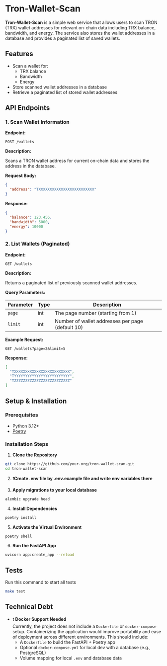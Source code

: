 # Tron-Wallet-Scan

**Tron-Wallet-Scan** is a simple web service that allows users to scan TRON (TRX) wallet addresses for relevant on-chain data including TRX balance, bandwidth, and energy. The service also stores the wallet addresses in a database and provides a paginated list of saved wallets.

## Features

- Scan a wallet for:
  - TRX balance
  - Bandwidth
  - Energy
- Store scanned wallet addresses in a database
- Retrieve a paginated list of stored wallet addresses

## API Endpoints

### 1. Scan Wallet Information

**Endpoint:**

`POST /wallets`

**Description:**

Scans a TRON wallet address for current on-chain data and stores the address in the database.

**Request Body:**

```json
{
  "address": "TXXXXXXXXXXXXXXXXXXXXXXXXX"
}
```

**Response:**

```json
{
  "balance": 123.456,
  "bandwidth": 5000,
  "energy": 10000
}
```


### 2. List Wallets (Paginated)


**Endpoint:**

`GET /wallets`

**Description:**

Returns a paginated list of previously scanned wallet addresses.

**Query Parameters:**

| Parameter | Type | Description                                         |
|-----------|------|-----------------------------------------------------|
| `page`    | int  | The page number (starting from 1)                   |
| `limit`   | int  | Number of wallet addresses per page (default 10)    |

**Example Request:**

`GET /wallets?page=2&limit=5`

**Response:**

```json
[
  "TXXXXXXXXXXXXXXXXXXXXXXXXX",
  "TYYYYYYYYYYYYYYYYYYYYYYYYY",
  "TZZZZZZZZZZZZZZZZZZZZZZZZZ"
]
```


## Setup & Installation

### Prerequisites

- Python 3.12+
- [Poetry](https://python-poetry.org/docs/#installation)

### Installation Steps

1. **Clone the Repository**

```bash
git clone https://github.com/your-org/tron-wallet-scan.git
cd tron-wallet-scan
```

2. ❗**Create .env file by .env.example file and write env variables there**

3. **Apply migrations to your local database**

```bash
alembic upgrade head
```

4. **Install Dependencies**

```bash
poetry install
```

5. **Activate the Virtual Environment**

```bash
poetry shell
```

6. **Run the FastAPI App**

```bash
uvicorn app:create_app --reload
```

## Tests

Run this command to start all tests
```bash
make test
```


## Technical Debt

- ❗ **Docker Support Needed**  
  Currently, the project does not include a `Dockerfile` or `docker-compose` setup. Containerizing the application would improve portability and ease of deployment across different environments. This should include:
  - A `Dockerfile` to build the FastAPI + Poetry app
  - Optional `docker-compose.yml` for local dev with a database (e.g., PostgreSQL)
  - Volume mapping for local `.env` and database data